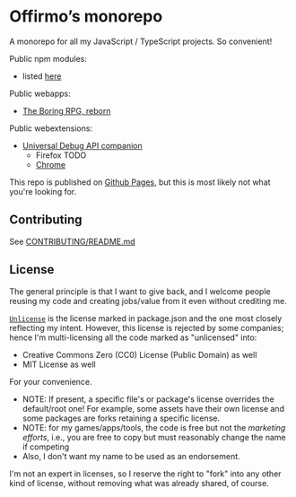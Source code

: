 # Offirmo’s monorepo

A monorepo for all my JavaScript / TypeScript projects. So convenient!

Public npm modules:
* listed [here](https://offirmo-monorepo.netlify.app/public/modules-directory/index.html)

Public webapps:
* [The Boring RPG, reborn](https://www.online-adventur.es/apps/the-boring-rpg/)

Public webextensions:
* [Universal Debug API companion](4-tools/universal-debug-api-companion-webextension/README.md)
  * Firefox TODO
  * [Chrome](https://chrome.google.com/webstore/detail/offirmo%E2%80%99s-universal-web-d/cnbgbjmliafldggmfijmnbpdiikcalnl)


This repo is published on [Github Pages](https://www.offirmo.net/offirmo-monorepo/), but this is most likely not what you're looking for.


## Contributing
See [CONTRIBUTING/README.md](./stack--current/0-CONTRIBUTING/01-intro.md)


## License

The general principle is that I want to give back,
and I welcome people reusing my code and creating jobs/value from it even without crediting me.

[`Unlicense`](https://unlicense.org/) is the license marked in package.json and the one most closely reflecting my intent. However, this license is rejected by some companies; hence I'm multi-licensing all the code marked as "unlicensed" into:
* Creative Commons Zero (CC0) License (Public Domain) as well
* MIT License as well

For your convenience.

* NOTE: If present, a specific file's or package's license overrides the default/root one! For example, some assets have their own license and some packages are forks retaining a specific license.
* NOTE: for my games/apps/tools, the code is free but not the *marketing efforts*, i.e., you are free to copy but must reasonably change the name if competing
* Also, I don't want my name to be used as an endorsement.

I'm not an expert in licenses, so I reserve the right to "fork" into any other kind of license, without removing what was already shared, of course.

